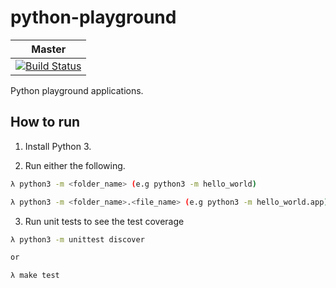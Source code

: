 # python-playground

Master |
--- |
[![Build Status](https://travis-ci.com/shawnkoon/python-playground.svg?branch=master)](https://travis-ci.com/shawnkoon/python-playground) |

Python playground applications.

## How to run

1. Install Python 3.

2. Run either the following.

```bash
λ python3 -m <folder_name> (e.g python3 -m hello_world)

λ python3 -m <folder_name>.<file_name> (e.g python3 -m hello_world.app)
```

3. Run unit tests to see the test coverage

```bash
λ python3 -m unittest discover

or

λ make test
```
